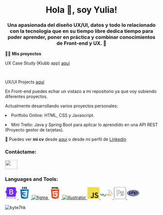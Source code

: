 <h1 align="center">Hola 👋, soy Yulia!</h1>
<h3 align="center">Una apasionada del diseño UX/UI, datos y todo lo relacionado con la tecnología que en su tiempo libre dedica tiempo para poder aprender, poner en práctica y combinar conocimientos de Front-end y UX. 🌱</h3>

👨‍💻 **Mis proyectos**
      <p>UX Case Study (Klubb app) <a href="https://www.behance.net/gallery/225204183/Klubb-UX-Case-Study"> aquí </a></p>  
      <p>UX/UI Projects <a href="https://drive.google.com/file/d/1BUxmhqSMLggsZKAPbDHp8LHzf-SlWK4X/view?usp=sharing"> aquí </a></p> 
      <p> En Front-end puedes echar un vistazo a mi repositorio ya que voy subiendo diferentes proyectos. </p>
      <p> Actualmente desarrollando varios proyectos personales:
      <p><li> Portfolio Online: HTML, CSS y Javascript.</li></p>
      <p><li> Mini Trello: Java y Spring Boot para aplicar lo aprendido en una API REST (Proyecto gestor de tarjetas).</li></p>
      

📄 Puedes ver **mi cv** desde <a href="https://drive.google.com/file/d/15XJfBSVsoCO77GNhf8rKJZtD-YL2t17F/view?usp=sharing">aquí</a> o desde mi perfil de <a href="https://www.linkedin.com/in/yuliamykha/">Linkedin </a>  

<h3 align="left">Contáctame:</h3>
<p align="left">
<a href="https://www.linkedin.com/in/yuliamykha/" target="blank"><img align="center" src="https://raw.githubusercontent.com/rahuldkjain/github-profile-readme-generator/master/src/images/icons/Social/linked-in-alt.svg" height="30" width="40" /></a>
</p>

<h3 align="left">Languages and Tools:</h3>
<p align="left"> <a href="https://getbootstrap.com" target="_blank" rel="noreferrer"> <img src="https://raw.githubusercontent.com/devicons/devicon/master/icons/bootstrap/bootstrap-plain-wordmark.svg" alt="bootstrap" width="40" height="40"/> </a> <a href="https://www.w3schools.com/css/" target="_blank" rel="noreferrer"> <img src="https://raw.githubusercontent.com/devicons/devicon/master/icons/css3/css3-original-wordmark.svg" alt="css3" width="40" height="40"/> </a> <a href="https://www.figma.com/" target="_blank" rel="noreferrer"> <img src="https://www.vectorlogo.zone/logos/figma/figma-icon.svg" alt="figma" width="40" height="40"/> </a> <a href="https://www.w3.org/html/" target="_blank" rel="noreferrer"> <img src="https://raw.githubusercontent.com/devicons/devicon/master/icons/html5/html5-original-wordmark.svg" alt="html5" width="40" height="40"/> </a> <a href="https://www.adobe.com/in/products/illustrator.html" target="_blank" rel="noreferrer"> <img src="https://www.vectorlogo.zone/logos/adobe_illustrator/adobe_illustrator-icon.svg" alt="illustrator" width="40" height="40"/> </a> <a href="https://developer.mozilla.org/en-US/docs/Web/JavaScript" target="_blank" rel="noreferrer"> <img src="https://raw.githubusercontent.com/devicons/devicon/master/icons/javascript/javascript-original.svg" alt="javascript" width="40" height="40"/> </a> <a href="https://www.mysql.com/" target="_blank" rel="noreferrer"> <img src="https://raw.githubusercontent.com/devicons/devicon/master/icons/mysql/mysql-original-wordmark.svg" alt="mysql" width="40" height="40"/> </a> <a href="https://www.photoshop.com/en" target="_blank" rel="noreferrer"> <img src="https://raw.githubusercontent.com/devicons/devicon/master/icons/photoshop/photoshop-line.svg" alt="photoshop" width="40" height="40"/> </a> <a href="https://www.php.net" target="_blank" rel="noreferrer"> <img src="https://raw.githubusercontent.com/devicons/devicon/master/icons/php/php-original.svg" alt="php" width="40" height="40"/> </a> </p>

<p><img align="center" src="https://github-readme-stats.vercel.app/api/top-langs?username=kyte7hk&show_icons=true&locale=en&layout=compact" alt="kyte7hk" /></p>

